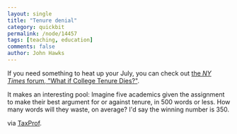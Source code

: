 ```yaml
---
layout: single 
title: "Tenure denial" 
category: quickbit
permalink: /node/14457
tags: [teaching, education] 
comments: false 
author: John Hawks 
---
```


If you need something to heat up your July, you can check out <a href="http://www.nytimes.com/roomfordebate/2010/07/19/what-if-college-tenure-dies?nl=opinion&emc=tya3">the <i>NY Times</i> forum, "What if College Tenure Dies?"</a>. 

It makes an interesting pool: Imagine five academics given the assignment to make their best argument for or against tenure, in 500 words or less. How many words will they waste, on average? I'd say the winning number is 350. 

via <a href="http://taxprof.typepad.com/taxprof_blog/2010/07/ny-times-what-.html">TaxProf</a>. 

